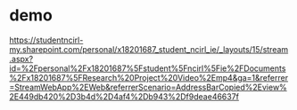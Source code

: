 # demo
https://studentncirl-my.sharepoint.com/personal/x18201687_student_ncirl_ie/_layouts/15/stream.aspx?id=%2Fpersonal%2Fx18201687%5Fstudent%5Fncirl%5Fie%2FDocuments%2Fx18201687%5FResearch%20Project%20Video%2Emp4&ga=1&referrer=StreamWebApp%2EWeb&referrerScenario=AddressBarCopied%2Eview%2E449db420%2D3b4d%2D4af4%2Db943%2Df9deae46637f
